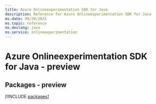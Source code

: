 ```yaml
---
title: Azure Onlineexperimentation SDK for Java
description: Reference for Azure Onlineexperimentation SDK for Java
ms.date: 09/29/2025
ms.topic: reference
ms.devlang: java
ms.service: onlineexperimentation
---
```

# Azure Onlineexperimentation SDK for Java - preview
## Packages - preview
[!INCLUDE [packages](onlineexperimentation-index.md)]